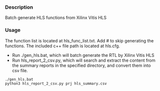 ### Description
Batch generate HLS functions from Xilinx Vitis HLS

### Usage
The function list is located at hls_func_list.txt. Add # to skip generating the functions.
The included c++ file path is located at hls.cfg.

* Run ./gen_hls.bat, which will batch generate the RTL by Xilinx Vitis HLS
* Run hls_report_2_csv.py, which will search and extract the content from the summary reports in the specified directory, and convert them into csv file.

```console
./gen_hls.bat
python3 hls_report_2_csv.py prj hls_summary.csv
```